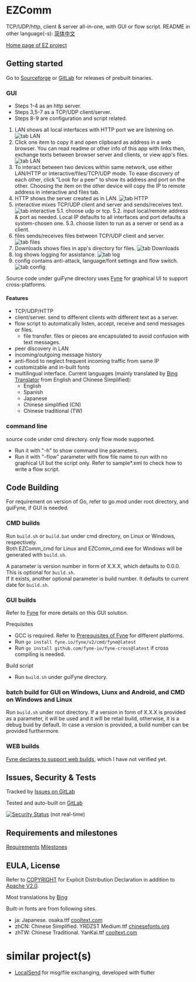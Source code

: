 # EZComm

TCP/UDP/http, client & server all-in-one, with GUI or flow script.
README in other language(-s): [简体中文](README_zhCN.md)

[Home page of EZ project](https://ezproject.sourceforge.io/)

## Getting started

Go to [Sourceforge](https://sourceforge.net/projects/ezproject/files/EZ%20Comm/) or [GitLab](https://gitlab.com/bon-ami/ezcomm/-/releases) for releases of prebuilt binaries.

### GUI

 - Steps 1-4 as an http server.
 - Steps 3,5-7 as a TCP/UDP client/server.
 - Steps 8-9 are configuration and script related.

1. LAN shows all local interfaces with HTTP port we are listening on.
   ![tab LAN](https://ezproject.sourceforge.io/ezcomm/ezcomm6_1lan.PNG)
2.  Click one item to copy it and open clipboard as address in a web browser. You can read readme or other info of this app with links then, exchange texts between browser server and clients, or view app's files.
   ![tab LAN](https://ezproject.sourceforge.io/ezcomm/ezcomm6_2client.png)
3. To interact between two devices within same network, use either LAN/HTTP or interactive/files/TCP/UDP mode. To ease discovery of each other, click "Look for a peer" to show its address and port on the other. Choosing the item on the other device will copy the IP to remote address in interactive and files tab.
4. HTTP shows the server created as in LAN.
   ![tab HTTP](https://ezproject.sourceforge.io/ezcomm/ezcomm6_2web.PNG)
5. interactive mixes TCP/UDP client and server and sends/receives text.
   ![tab interactive](https://ezproject.sourceforge.io/ezcomm/ezcomm6_3msg.PNG)
    5.1. choose udp or tcp.
    5.2. input local/remote address & port as needed. Local IP defaults to all interfaces and port defaults a system-chosen one.
    5.3. choose listen to run as a server or send as a client.
6. files sends/receives files between TCP/UDP client and server.
   ![tab files](https://ezproject.sourceforge.io/ezcomm/ezcomm6_4fil.png)
7. Downloads shows files in app's directory for files.
   ![tab Downloads](https://ezproject.sourceforge.io/ezcomm/ezcomm6_5dwn.png)
8. log shows logging for assistance.
   ![tab log](https://ezproject.sourceforge.io/ezcomm/ezcomm6_6log.png)
9. config contains anti-attack, language/font settings and flow switch.
   ![tab config](https://ezproject.sourceforge.io/ezcomm/ezcomm6_7cfg.PNG)

Source code under guiFyne directory uses [Fyne](https://fyne.io/) for graphical UI to support cross-platforms.

#### Features

 - TCP/UDP/HTTP
 - client/server. send to different clients with different text as a server.
 - flow script to automatically listen, accept, receive and send messages or files.
     - file transfer. files or pieces are encapsulated to avoid confusion with text messages.
 - peer discovery in LAN
 - incoming/outgoing message history
 - anti-flood to neglect frequent incoming traffic from same IP
 - customizable and in-built fonts
 - multilingual interface. Current languages (mainly translated by [Bing Translator](https://cn.bing.com/translator) from English and Chinese Simplified):
   - English
   - Spanish
   - Japanese
   - Chinese simplified (CN)
   - Chinese traditional (TW)

### command line

source code under cmd directory. only flow mode supported.

 - Run it with "-h" to show command line parameters.
 - Run it with "-flow" parameter with flow file name to run with no graphical UI but the script only. Refer to sample*.xml to check how to write a flow script.

## Code Building

For requirement on version of Go, refer to go.mod under root directory, and guiFyne, if GUI is needed.

### CMD builds

Run `build.sh` or `build.bat` under cmd directory, on Linux or Windows, respectively.<BR>
Both EZComm_cmd for Linux and EZComm_cmd.exe for Windows will be generated with `build.sh`.<BR>

A parameter is version number in form of X.X.X, which defaults to 0.0.0. This is optional for `build.sh`.<BR>
If it exists, another optional parameter is build number. It defaults to current date for `build.sh`.

### GUI builds

Refer to [Fyne](https://docs.fyne.io/) for more details on this GUI solution.

Prequisites
 - GCC is required. Refer to [Prerequisites of Fyne](https://docs.fyne.io/started/) for different platforms.
 - Run `go install fyne.io/fyne/v2/cmd/fyne@latest`
 - Run `go install github.com/fyne-io/fyne-cross@latest` if cross compiling is needed.

Build script
 - Run `build.sh` under guiFyne directory.

### batch build for GUI on Windows, Liunx and Android, and CMD on Windows and Linux

Run `build.sh` under root directory. If a version in form of X.X.X is provided as a parameter, it will be used and it will be retail build, otherwise, it is a debug buid by default. In case a version is provided, a build number can be provided furthermore.

### WEB builds

[Fyne declares to support web builds](https://docs.fyne.io/started/webapp), which I have not verified yet.

## Issues, Security & Tests

Tracked by [Issues on GitLab](https://gitlab.com/bon-ami/ezcomm/-/issues)

Tested and auto-built on [GitLab](https://gitlab.com/bon-ami/ezcomm/-/pipelines)

[![Security Status](https://www.murphysec.com/platform3/v31/badge/1701444498127192064.svg)](https://www.murphysec.com/console/report/1701444496843735040/1701444498127192064) (not real-time)

## Requirements and milestones

[Requirements](https://gitlab.com/bon-ami/ezcomm/-/requirements_management/requirements)
[Milestones](https://gitlab.com/bon-ami/ezcomm/-/milestones)

## EULA, License

Refer to [COPYRIGHT](COPYRIGHT) for Explicit Distribution Declaration in addition to [Apache V2.0](LICENSE-2.0.txt).

Most translations by [Bing](https://bing.com)

Built-in fonts are from following sites.

 - ja: Japanese. osaka.ttf [cooltext.com](https://cooltext.com/)
 - zhCN: Chinese Simplified. YRDZST Medium.ttf [chinesefonts.org](https://chinesefonts.org/)
 - zhTW: Chinese Traditional. YanKai.ttf [cooltext.com](https://cooltext.com/)

# similar project(s)

- [LocalSend](https://localsend.org/#/) for msg/file exchanging, developed with flutter
